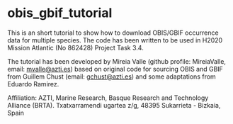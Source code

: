 # obis_gbif_tutorial

This is an short tutorial to show how to download OBIS/GBIF occurrence data for multiple species. The code has been written to be used in H2020 Mission Atlantic (No 862428) Project Task 3.4.

The tutorial has been developed by Mireia Valle (github profile: MireiaValle, email: mvalle@azti.es) based on original code for sourcing OBIS and GBIF from Guillem Chust (email: gchust@azti.es) and some adaptations from Eduardo Ramirez. 

Affiliation: AZTI, Marine Research, Basque Research and Technology Alliance (BRTA). Txatxarramendi ugartea z/g, 48395 Sukarrieta - Bizkaia, Spain

